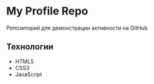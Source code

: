 # My Profile Repo
Репозиторий для демонстрации активности на GitHub 
## Технологии
- HTML5
- CSS3
- JavaScript
